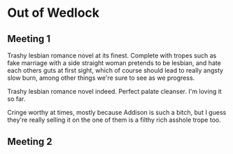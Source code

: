 # Out of Wedlock

## Meeting 1

Trashy lesbian romance novel at its finest.  Complete with tropes such as fake marriage with a side straight woman pretends to be lesbian, and hate each others guts at first sight, which of course should lead to really angsty slow burn, among other things we're sure to see as we progress.

Trashy lesbian romance novel indeed.  Perfect palate cleanser.  I'm loving it so far.  

Cringe worthy at times, mostly because Addison is such a bitch, but I guess they're really selling it on the one of them is a filthy rich asshole trope too.

## Meeting 2